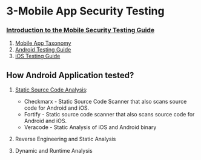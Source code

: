# 3-Mobile App Security Testing

### [Introduction to the Mobile Security Testing Guide](https://mobile-security.gitbook.io/mobile-security-testing-guide/overview/0x03-overview)
1. [Mobile App Taxonomy](https://mobile-security.gitbook.io/mobile-security-testing-guide/overview/0x04a-mobile-app-taxonomy)
2. [Android Testing Guide](https://mobile-security.gitbook.io/mobile-security-testing-guide/android-testing-guide/0x05a-platform-overview)
3. [iOS Testing Guide](https://mobile-security.gitbook.io/mobile-security-testing-guide/ios-testing-guide/0x06a-platform-overview)

## How Android Application tested?
1. [Static Source Code Analysis](https://owasp.org/www-community/Source_Code_Analysis_Tools):
   - Checkmarx - Static Source Code Scanner that also scans source code for Android and iOS.
   - Fortify - Static source code scanner that also scans source code for Android and iOS.
   - Veracode - Static Analysis of iOS and Android binary

2. Reverse Engineering and Static Analysis

3. Dynamic and Runtime Analysis
